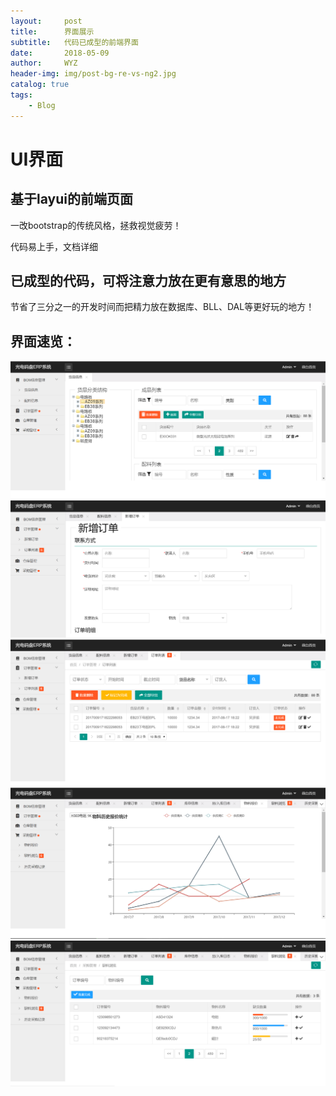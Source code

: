 ```yaml
---
layout:     post
title:      界面展示
subtitle:   代码已成型的前端界面
date:       2018-05-09
author:     WYZ
header-img: img/post-bg-re-vs-ng2.jpg
catalog: true
tags:
    - Blog
---
```


# UI界面
## 基于layui的前端页面
一改bootstrap的传统风格，拯救视觉疲劳！

代码易上手，文档详细
## 已成型的代码，可将注意力放在更有意思的地方
节省了三分之一的开发时间而把精力放在数据库、BLL、DAL等更好玩的地方！
## 界面速览：
![货品信息](../img/bom1.png "BOM信息管理-货品信息")
![新增订单](../img/order1.png "订单管理-新增订单")
![订单列表](../img/order2.png "订单管理-订单列表")
![物料报价](../img/price1.png "采购管理-物料报价")
![缺料浏览](../img/miss1.png "采购管理-缺料浏览")
